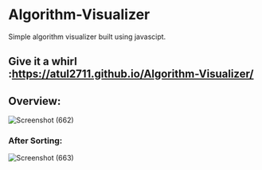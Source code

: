 # Algorithm-Visualizer
Simple algorithm visualizer built using javascipt.
## Give it a whirl :https://atul2711.github.io/Algorithm-Visualizer/

## Overview:

![Screenshot (662)](https://user-images.githubusercontent.com/92645706/160612599-e16055eb-f2fe-4d54-8b6b-596b2c3b1fa5.png)

### After Sorting:
![Screenshot (663)](https://user-images.githubusercontent.com/92645706/160612616-4f116a21-fd1a-48ee-a8c4-27b17434982d.png)

